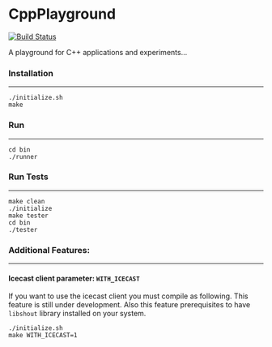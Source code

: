 # CppPlayground
[![Build Status](https://travis-ci.org/stolosapo/CppPlayground.svg?branch=master)](https://travis-ci.org/stolosapo/CppPlayground)

A playground for C++ applications and experiments...


### Installation
----------------

```
./initialize.sh
make
```


### Run
-------

```
cd bin
./runner
```


### Run Tests
-------------

```
make clean
./initialize
make tester
cd bin
./tester
```


### Additional Features:
------------------------

#### Icecast client parameter: `WITH_ICECAST`

If you want to use the icecast client you must compile as following. This feature is still under development. Also this feature prerequisites to have `libshout` library installed on your system.

```
./initialize.sh
make WITH_ICECAST=1
```

